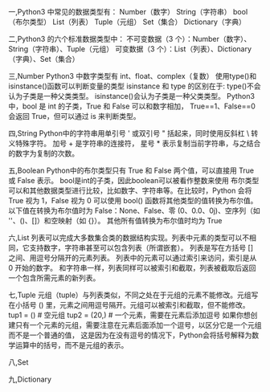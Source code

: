 一,Python3 中常见的数据类型有：
Number（数字）
String（字符串）
bool（布尔类型）
List（列表）
Tuple（元组）
Set（集合）
Dictionary（字典）


二,Python3 的六个标准数据类型中：
不可变数据（3 个）：Number（数字）、String（字符串）、Tuple（元组）
可变数据（3 个）：List（列表）、Dictionary（字典）、Set（集合）

三,Number
Python3 中数字类型有 int、float、complex（复数）
使用type()和isinstance()函数可以判断变量的类型
isinstance 和 type 的区别在于:
    type()不会认为子类是一种父类类型。
    isinstance()会认为子类是一种父类类型。
Python3 中，bool 是 int 的子类，True 和 False 可以和数字相加， True==1、False==0 会返回 True，但可以通过 is 来判断类型。

四,String
Python中的字符串用单引号 ' 或双引号 " 括起来，同时使用反斜杠 \ 转义特殊字符。
加号 + 是字符串的连接符， 星号 * 表示复制当前字符串，与之结合的数字为复制的次数。

五,Boolean
Python中的布尔类型只有 True 和 False 两个值，可以直接用 True 或 False 表示。
bool是int的子类，因此boolean可以被看作整数来使用
布尔类型可以和其他数据类型进行比较，比如数字、字符串等。在比较时，Python 会将 True 视为 1，False 视为 0
可以使用 bool() 函数将其他类型的值转换为布尔值。以下值在转换为布尔值时为 False：None、False、零 (0、0.0、0j)、空序列（如 ''、()、[]）和空映射（如 {}）。
其他所有值转换为布尔值时均为 True

六,List
列表可以完成大多数集合类的数据结构实现。列表中元素的类型可以不相同，它支持数字，字符串甚至可以包含列表（所谓嵌套）。
列表是写在方括号 [] 之间、用逗号分隔开的元素列表。
列表中的元素可以通过索引来访问，索引是从 0 开始的数字。
和字符串一样，列表同样可以被索引和截取，列表被截取后返回一个包含所需元素的新列表。

七,Tuple
元组（tuple）与列表类似，不同之处在于元组的元素不能修改。元组写在小括号 () 里，元素之间用逗号隔开。元组可以被索引和截取，但不能修改。
tup1 = ()    # 空元组
tup2 = (20,) # 一个元素，需要在元素后添加逗号
如果你想创建只有一个元素的元组，需要注意在元素后面添加一个逗号，以区分它是一个元组而不是一个普通的值，
这是因为在没有逗号的情况下，Python会将括号解释为数学运算中的括号，而不是元组的表示。

八,Set


九,Dictionary
